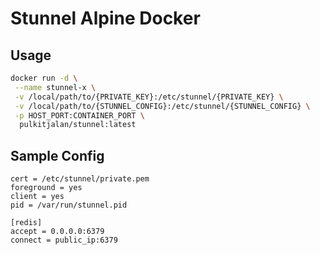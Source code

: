 # Stunnel Alpine Docker

## Usage

```sh
docker run -d \
 --name stunnel-x \
 -v /local/path/to/{PRIVATE_KEY}:/etc/stunnel/{PRIVATE_KEY} \
 -v /local/path/to/{STUNNEL_CONFIG}:/etc/stunnel/{STUNNEL_CONFIG} \
 -p HOST_PORT:CONTAINER_PORT \
  pulkitjalan/stunnel:latest
```

## Sample Config

```
cert = /etc/stunnel/private.pem
foreground = yes
client = yes
pid = /var/run/stunnel.pid

[redis]
accept = 0.0.0.0:6379
connect = public_ip:6379
```
